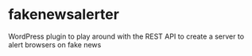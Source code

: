 # fakenewsalerter
WordPress plugin to play around with the REST API to create a server to alert browsers on fake news
